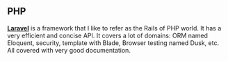 ## PHP

[**Laravel**](https://github.com/laravel/laravel) is a framework that I like to refer as the Rails of PHP world.
It has a very efficient and concise API. It covers a lot of domains: ORM named Eloquent, security, template with Blade,
Browser testing named Dusk, etc. All covered with very good documentation.
